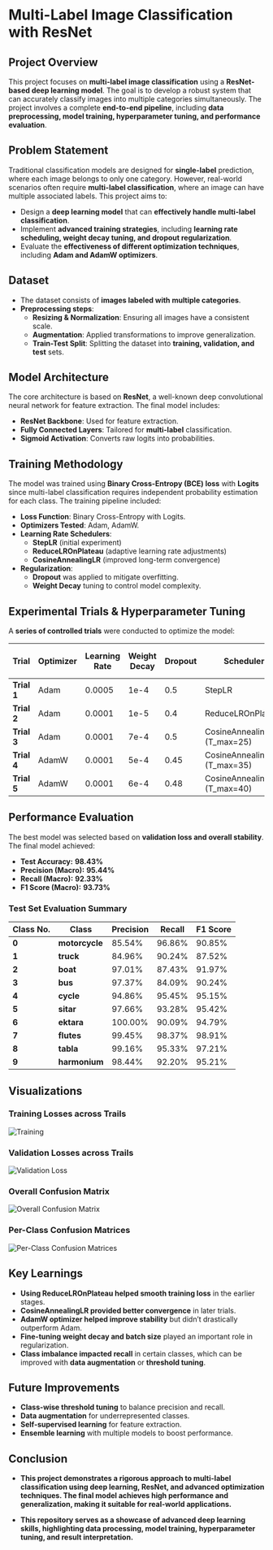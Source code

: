 # **Multi-Label Image Classification with ResNet**
## **Project Overview**
This project focuses on **multi-label image classification** using a **ResNet-based deep learning model**. The goal is to develop a robust system that can accurately classify images into multiple categories simultaneously. The project involves a complete **end-to-end pipeline**, including **data preprocessing, model training, hyperparameter tuning, and performance evaluation**.

## **Problem Statement**
Traditional classification models are designed for **single-label** prediction, where each image belongs to only one category. However, real-world scenarios often require **multi-label classification**, where an image can have multiple associated labels. This project aims to:
- Design a **deep learning model** that can **effectively handle multi-label classification**.
- Implement **advanced training strategies**, including **learning rate scheduling, weight decay tuning, and dropout regularization**.
- Evaluate the **effectiveness of different optimization techniques**, including **Adam and AdamW optimizers**.

## **Dataset**
- The dataset consists of **images labeled with multiple categories**.
- **Preprocessing steps**:
  - **Resizing & Normalization**: Ensuring all images have a consistent scale.
  - **Augmentation**: Applied transformations to improve generalization.
  - **Train-Test Split**: Splitting the dataset into **training, validation, and test** sets.

## **Model Architecture**
The core architecture is based on **ResNet**, a well-known deep convolutional neural network for feature extraction. The final model includes:
- **ResNet Backbone**: Used for feature extraction.
- **Fully Connected Layers**: Tailored for **multi-label** classification.
- **Sigmoid Activation**: Converts raw logits into probabilities.

## **Training Methodology**
The model was trained using **Binary Cross-Entropy (BCE) loss** with **Logits** since multi-label classification requires independent probability estimation for each class. The training pipeline included:
- **Loss Function**: Binary Cross-Entropy with Logits.
- **Optimizers Tested**: Adam, AdamW.
- **Learning Rate Schedulers**:
  - **StepLR** (initial experiment)
  - **ReduceLROnPlateau** (adaptive learning rate adjustments)
  - **CosineAnnealingLR** (improved long-term convergence)
- **Regularization**:
  - **Dropout** was applied to mitigate overfitting.
  - **Weight Decay** tuning to control model complexity.

## **Experimental Trials & Hyperparameter Tuning**
A **series of controlled trials** were conducted to optimize the model:

| Trial | Optimizer | Learning Rate | Weight Decay | Dropout | Scheduler | Batch Size | Best Validation Loss |
|--------|------------|------|--------------|---------|------------|------------|--------------|
| **Trial 1** | Adam | 0.0005 | 1e-4 | 0.5 | StepLR | 32 | 0.0516 |
| **Trial 2** | Adam | 0.0001 | 1e-5 | 0.4 | ReduceLROnPlateau | 32 | 0.0330 |
| **Trial 3** | Adam | 0.0001 | 7e-4 | 0.5 | CosineAnnealingLR (T_max=25) | 32 | 0.0419 |
| **Trial 4** | AdamW | 0.0001 | 5e-4 | 0.45 | CosineAnnealingLR (T_max=35) | 64 | 0.0481 |
| **Trial 5** | AdamW | 0.0001 | 6e-4 | 0.48 | CosineAnnealingLR (T_max=40) | 80 | 0.0440 |

## **Performance Evaluation**
The best model was selected based on **validation loss and overall stability**. The final model achieved:
- **Test Accuracy:** **98.43%**
- **Precision (Macro):** **95.44%**
- **Recall (Macro):** **92.33%**
- **F1 Score (Macro):** **93.73%**

### **Test Set Evaluation Summary**

| Class No. | Class       | Precision | Recall | F1 Score |
|----------|------------|------------|------------|------------|
| **0**    | **motorcycle** | 85.54% | 96.86% | 90.85% |
| **1**    | **truck**      | 84.96% | 90.24% | 87.52% |
| **2**    | **boat**       | 97.01% | 87.43% | 91.97% |
| **3**    | **bus**        | 97.37% | 84.09% | 90.24% |
| **4**    | **cycle**      | 94.86% | 95.45% | 95.15% |
| **5**    | **sitar**      | 97.66% | 93.28% | 95.42% |
| **6**    | **ektara**     | 100.00% | 90.09% | 94.79% |
| **7**    | **flutes**     | 99.45% | 98.37% | 98.91% |
| **8**    | **tabla**      | 99.16% | 95.33% | 97.21% |
| **9**    | **harmonium**  | 98.44% | 92.20% | 95.21% |



## **Visualizations**
### **Training Losses across Trails**
![Training](./images/train_loss.png)

### **Validation Losses across Trails**
![Validation Loss](./images/train_loss.png)


### **Overall Confusion Matrix**
![Overall Confusion Matrix](./images/overall_confusion_matrix.png)

### **Per-Class Confusion Matrices**
![Per-Class Confusion Matrices](./images/per_class_confusion_matrices.png)

## **Key Learnings**
- **Using ReduceLROnPlateau helped smooth training loss** in the earlier stages.
- **CosineAnnealingLR provided better convergence** in later trials.
- **AdamW optimizer helped improve stability** but didn’t drastically outperform Adam.
- **Fine-tuning weight decay and batch size** played an important role in regularization.
- **Class imbalance impacted recall** in certain classes, which can be improved with **data augmentation** or **threshold tuning**.

## **Future Improvements**
- **Class-wise threshold tuning** to balance precision and recall.
- **Data augmentation** for underrepresented classes.
- **Self-supervised learning** for feature extraction.
- **Ensemble learning** with multiple models to boost performance.

## **Conclusion**

 - **This project demonstrates a rigorous approach to multi-label classification using deep learning, ResNet, and advanced optimization techniques. The final model achieves high performance and generalization, making it suitable for real-world applications.**

- **This repository serves as a showcase of advanced deep learning skills, highlighting data processing, model training, hyperparameter tuning, and result interpretation.**
